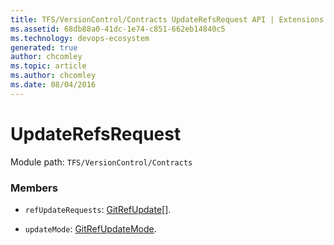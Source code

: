 ```yaml
---
title: TFS/VersionControl/Contracts UpdateRefsRequest API | Extensions for Azure DevOps Services
ms.assetid: 68db88a0-41dc-1e74-c851-662eb14840c5
ms.technology: devops-ecosystem
generated: true
author: chcomley
ms.topic: article
ms.author: chcomley
ms.date: 08/04/2016
---
```


# UpdateRefsRequest

Module path: `TFS/VersionControl/Contracts`

### Members

* `refUpdateRequests`: [GitRefUpdate](../../../TFS/VersionControl/Contracts/GitRefUpdate.md)[].

* `updateMode`: [GitRefUpdateMode](../../../TFS/VersionControl/Contracts/GitRefUpdateMode.md).
